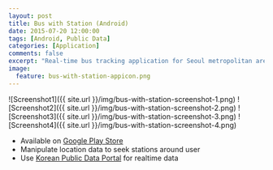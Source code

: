 ```yaml
---
layout: post
title: Bus with Station (Android)
date: 2015-07-20 12:00:00
tags: [Android, Public Data]
categories: [Application]
comments: false
excerpt: "Real-time bus tracking application for Seoul metropolitan area, with location-based feature"
image:
  feature: bus-with-station-appicon.png 
---
```


![Screenshot1]({{ site.url }}/img/bus-with-station-screenshot-1.png)
![Screenshot2]({{ site.url }}/img/bus-with-station-screenshot-2.png)
![Screenshot3]({{ site.url }}/img/bus-with-station-screenshot-3.png)
![Screenshot4]({{ site.url }}/img/bus-with-station-screenshot-4.png)

* Available on [Google Play Store](https://play.google.com/store/apps/details?id=kr.rokoroku.mbus)
* Manipulate location data to seek stations around user
* Use [Korean Public Data Portal](https://www.data.go.kr/) for realtime data
